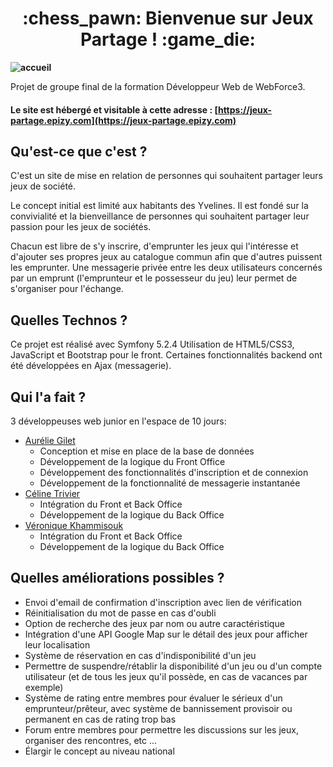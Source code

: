 <h1 align="center">:chess_pawn: Bienvenue sur Jeux Partage ! :game_die:</h1>

<b>![accueil](https://user-images.githubusercontent.com/75724762/114068898-b1ca1e00-989e-11eb-8508-c37845bec57b.png)</b>

Projet de groupe final de la formation Développeur Web de WebForce3. 

#### Le site est hébergé et visitable à cette adresse : [https://jeux-partage.epizy.com](https://jeux-partage.epizy.com)

## Qu'est-ce que c'est ?

C'est un site de mise en relation de personnes qui souhaitent partager leurs jeux de société.

Le concept initial est limité aux habitants des Yvelines. Il est fondé sur la convivialité et la bienveillance de personnes qui souhaitent partager leur passion pour les jeux de sociétés.

Chacun est libre de s'y inscrire, d'emprunter les jeux qui l'intéresse et d'ajouter ses propres jeux au catalogue commun afin que d'autres puissent les emprunter.
Une messagerie privée entre les deux utilisateurs concernés par un emprunt (l'emprunteur et le possesseur du jeu) leur permet de s'organiser pour l'échange.

## Quelles Technos ?

Ce projet est réalisé avec Symfony 5.2.4
Utilisation de HTML5/CSS3, JavaScript et Bootstrap pour le front.
Certaines fonctionnalités backend ont été développées en Ajax (messagerie).

## Qui l'a fait ?

3 développeuses web junior en l'espace de 10 jours:

* [Aurélie Gilet](https://github.com/AurelieGilet)
  - Conception et mise en place de la base de données
  - Développement de la logique du Front Office
  - Développement des fonctionnalités d'inscription et de connexion
  - Développement de la fonctionnalité de messagerie instantanée 
* [Céline Trivier](https://github.com/titiceline)
  - Intégration du Front et Back Office
  - Développement de la logique du Back Office
* [Véronique Khammisouk](https://github.com/KhammisoukVeronique)
  - Intégration du Front et Back Office
  - Développement de la logique du Back Office

## Quelles améliorations possibles ?

* Envoi d'email de confirmation d'inscription avec lien de vérification
* Réinitialisation du mot de passe en cas d'oubli
* Option de recherche des jeux par nom ou autre caractéristique
* Intégration d'une API Google Map sur le détail des jeux pour afficher leur localisation
* Système de réservation en cas d'indisponibilité d'un jeu
* Permettre de suspendre/rétablir la disponibilité d'un jeu ou d'un compte utilisateur (et de tous les jeux qu'il possède, en cas de vacances par exemple)
* Système de rating entre membres pour évaluer le sérieux d'un emprunteur/prêteur, avec système de bannissement provisoir ou permanent en cas de rating trop bas
* Forum entre membres pour permettre les discussions sur les jeux, organiser des rencontres, etc ...
* Élargir le concept au niveau national
